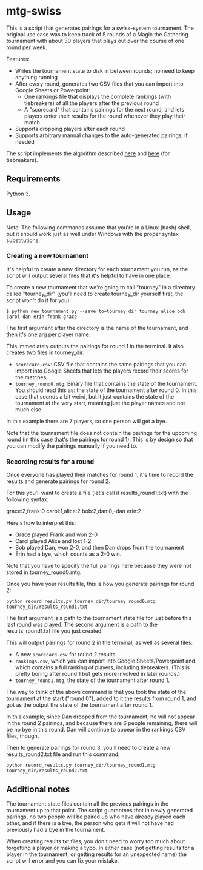 # mtg-swiss

This is a script that generates pairings for a swiss-system tournament. The original
use case was to keep track of 5 rounds of a Magic the Gathering tournament with about 30
players that plays out over the course of one round per week.

Features:

* Writes the tournament state to disk in between rounds; no need to keep anything running
* After every round, generates two CSV files that you can import into Google Sheets or Powerpoint:
  * One rankings file that displays the complete rankings (with tiebreakers) of all the players
    after the previous round
  * A "scorecard" that contains pairings for the next round, and lets players enter their results
    for the round whenever they play their match.
* Supports dropping players after each round
* Supports arbitrary manual changes to the auto-generated pairings, if needed

The script implements the algorithm described [here](https://www.wizards.com/dci/downloads/swiss_pairings.pdf) 
and [here](https://www.wizards.com/dci/downloads/tiebreakers.pdf) (for tiebreakers).

## Requirements

Python 3.

## Usage

Note: The following commands assume that you're in a Linux (bash) shell, but it should work
just as well under Windows with the proper syntax substitutions.

### Creating a new tournament

It's helpful to create a new directory for each tournament you run, as the script will output
several files that it's helpful to have in one place. 

To create a new tournament that we're going to call "tourney" in a directory called "tourney_dir"
(you'll need to create tourney_dir yourself first, the script won't do it for you):

```
$ python new_tournament.py --save_to=tourney_dir tourney alice bob carol dan erin frank grace
```

The first argument after the directory is the name of the tournament, and then it's one arg per player name.

This immediately outputs the pairings for round 1 in the terminal. It also creates two files in tourney_dir:

* `scorecard.csv`: CSV file that contains the same pairings that you can import into Google Sheets 
  that lets the players record their scores for the matches.
* `tourney_round0.mtg`: Binary file that contains the state of the tournament. You should read this as: the
  state of the tournament after round 0. In this case that sounds a bit weird, but it just contains the state
  of the tournament at the very start, meaning just the player names and not much else.

In this example there are 7 players, so one person will get a bye.

Note that the tournament file does not contain the pairings for the upcoming round (in this case that's the
pairings for round 1). This is by design so that you can modify the pairings manually if you need to.

### Recording results for a round

Once everyone has played their matches for round 1, it's time to record the results and generate pairings
for round 2.

For this you'll want to create a file (let's call it results_round1.txt) with the following syntax:

grace:2,frank:0
carol:1,alice:2
bob:2,dan:0,-dan
erin:2

Here's how to interpret this:

* Grace played Frank and won 2-0
* Carol played Alice and lost 1-2
* Bob played Dan, won 2-0, and then Dan drops from the tournament
* Erin had a bye, which counts as a 2-0 win.

Note that you have to specify the full pairings here because they were not stored in tourney_round0.mtg.

Once you have your results file, this is how you generate pairings for round 2:

```
python record_results.py tourney_dir/tourney_round0.mtg tourney_dir/results_round1.txt
```

The first argument is a path to the tournament state file for just before this last round was played. The
second argument is a path to the results_round1.txt file you just created.

This will output pairings for round 2 in the terminal, as well as several files:

* A new `scorecard.csv` for round 2 results
* `rankings.csv`, which you can import into Google Sheets/Powerpoint and which contains a full ranking
  of players, including tiebreakers. (This is pretty boring after round 1 but gets more involved in 
  later rounds.)
* `tourney_round1.mtg`, the state of the tournament after round 1. 

The way to think of the above command is that you took the state of the tournament at the start ("round 0"),
added to it the results from round 1, and got as the output the state of the tournament after round 1.

In this example, since Dan dropped from the tournament, he will not appear in the round 2 pairings, and because
there are 6 people remaining, there will be no bye in this round. Dan will continue to appear in the rankings
CSV files, though.

Then to generate pairings for round 3, you'll need to create a new results_round2.txt file and run this command:

```
python record_results.py tourney_dir/tourney_round1.mtg tourney_dir/results_round2.txt
```

## Additional notes

The tournament state files contain all the previous pairings in the tournament up to that point. The script
guarantees that in newly generated pairings, no two people will be paired up who have already played each other,
and if there is a bye, the person who gets it will not have had previously had a bye in the tournament.

When creating results.txt files, you don't need to worry too much about forgetting a player or making a typo. In either
case (not getting results for a player in the tournament, or getting results for an unexpected name) the script
will error and you can fix your mistake.
